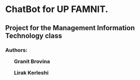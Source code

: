 <h1>ChatBot for UP FAMNIT.</h1>
<h2>Project for the Management Information Technology class</h2>
<h3>Authors:
<ul>
    Granit Brovina
</ul>
<ul>Lirak Kerleshi</ul>
</h3>